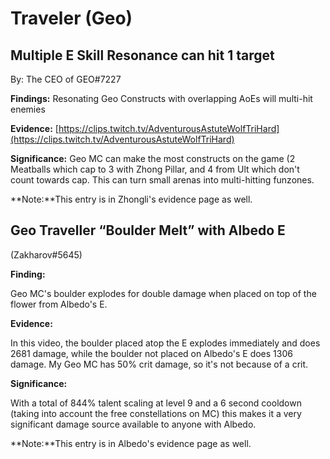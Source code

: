# Traveler (Geo)

## Multiple E Skill Resonance can hit 1 target

By: The CEO of GEO\#7227

**Findings:**
Resonating Geo Constructs with overlapping AoEs will multi-hit enemies
 
**Evidence:**
[https://clips.twitch.tv/AdventurousAstuteWolfTriHard](https://clips.twitch.tv/AdventurousAstuteWolfTriHard) 

**Significance:**
Geo MC can make the most constructs on the game (2 Meatballs which cap to 3 with Zhong Pillar, and 4 from Ult which don't count towards cap. This can turn small arenas into multi-hitting funzones.

**Note:**This entry is in Zhongli's evidence page as well.

## Geo Traveller “Boulder Melt” with Albedo E 

(Zakharov#5645)

**Finding:**

Geo MC's boulder explodes for double damage when placed on top of the flower from Albedo's E.

**Evidence:** 

In this video, the boulder placed atop the E explodes immediately and does 2681 damage, while the boulder not placed on Albedo's E does 1306 damage. My Geo MC has 50% crit damage, so it's not because of a crit.

**Significance:** 

With a total of 844% talent scaling at level 9 and a 6 second cooldown (taking into account the free constellations on MC) this makes it a very significant damage source available to anyone with Albedo.

**Note:**This entry is in Albedo's evidence page as well.
